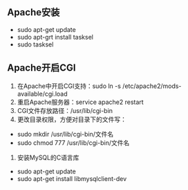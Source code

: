 ## Apache安装
* sudo apt-get update
* sudo apt-grt install tasksel
* sudo tasksel
## Apache开启CGI
1. 在Apache中开启CGI支持：sudo ln -s /etc/apache2/mods-available/cgi.load 
1. 重启Apache服务器：service apache2 restart
1. CGI文件存放路径：/usr/lib/cgi-bin
1. 更改目录权限，方便对目录下的文件写：
* sudo mkdir /usr/lib/cgi-bin/文件名
* sudo chmod 777 /usr/lib/cgi-bin/文件名
1. 安装MySQL的C语言库
* sudo apt-get update
* sudo apt-get install libmysqlclient-dev
